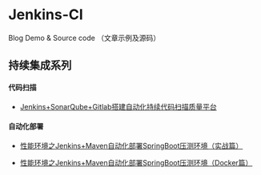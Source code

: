 # Jenkins-CI
Blog Demo &amp; Source code （文章示例及源码）

## 持续集成系列

#### 代码扫描
- [Jenkins+SonarQube+Gitlab搭建自动化持续代码扫描质量平台](https://mp.weixin.qq.com/s?__biz=MzIwNDY3MDg1OA==&mid=2247484621&idx=1&sn=10c5efcea84cdd7e5710f7bbb0fb9391&chksm=973dd628a04a5f3ef3bfd7fbf8e8c1245f07aea6123220e5192890804c7c32dea29feb98f47c&scene=21#wechat_redirect)

#### 自动化部署
- [性能环境之Jenkins+Maven自动化部署SpringBoot压测环境（实战篇）](https://mp.weixin.qq.com/s?__biz=MzIwNDY3MDg1OA==&mid=2247484576&idx=1&sn=1f1b6f8b3e882cd6f88f8858ed447c0c&chksm=973dd645a04a5f53ce6909e0cdbb6b62d747ecd5d4e836e77908a65ab46c201643d0f66068d5&scene=21#wechat_redirect)

- [性能环境之Jenkins+Maven自动化部署SpringBoot压测环境（Docker篇）](https://mp.weixin.qq.com/s?__biz=MzIwNDY3MDg1OA==&mid=2247484589&idx=1&sn=dc929ec19ca9cc2830c8029c13bfaf73&chksm=973dd648a04a5f5e8572e7ce19a893447da69b0f0cb6d52847286305cafc671e3ffa65557c7a&scene=21#wechat_redirect)

